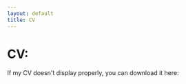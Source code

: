 ```yaml
---
layout: default
title: CV
---
```

# CV:

<object width="800" height="800" data="cv.pdf"></object>

If my CV doesn't display properly, you can download it here: <object src="cv.pdf" type="application/pdf" title="HaleyColgateKottlerCV" width="500" height="720">
    <a href="cv.pdf">CV</a> 
</object>
